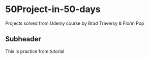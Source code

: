 # 50Project-in-50-days

Projects solved from Udemy course by Brad Traversy & Florin Pop

## Subheader

This is practice from tutorial
